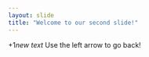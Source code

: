 ```yaml
---
layout: slide
title: "Welcome to our second slide!"
---
```

+1*new text*
Use the left arrow to go back!
